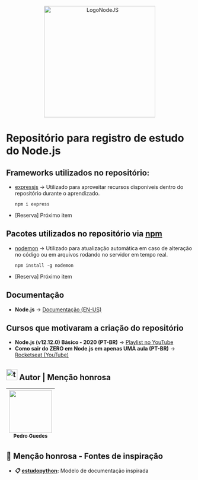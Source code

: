 <p align="center">
  <img src="https://cdn.freebiesupply.com/logos/large/2x/nodejs-1-logo-png-transparent.png" alt="LogoNodeJS" width="300px">
</p>

# Repositório para registro de estudo do Node.js
## __Frameworks__ utilizados no repositório:
- [expressjs](https://expressjs.com/) -> Utilizado para aproveitar recursos disponíveis dentro do repositório durante o aprendizado.

      npm i express
- [Reserva] Próximo item
## Pacotes utilizados no repositório via [npm](https://rockcontent.com/br/blog/npm/)
- [nodemon](https://nodemon.io) -> Utilizado para atualização automática em caso de alteração no código ou em arquivos rodando no servidor em tempo real.

      npm install -g nodemon
- [Reserva] Próximo item

## Documentação
- **Node.js** -> [Documentação (EN-US)](https://nodejs.org/docs/latest/api/)

## Cursos que motivaram a criação do repositório
- **Node.js (v12.12.0) Básico - 2020 (PT-BR)** -> [Playlist no YouTube](https://www.youtube.com/playlist?list=PLWXw8Gu52TRLBgfIclx1Nh8LA60knsxY9)
- **Como sair do ZERO em Node.js em apenas UMA aula (PT-BR)** -> [Rocketseat (YouTube)](https://www.youtube.com/watch?v=hHM-hr9q4mo)

## <img src="https://img.icons8.com/?size=100&id=K7ebDTcbruY8&format=png&color=000000" alt="teamgroup" width="30px"> Autor | Menção honrosa

|  [<img loading="lazy" src="https://avatars.githubusercontent.com/u/80770771? v=4" width=115><br><sub>Pedro Guedes</sub>](https://github.com/pedroaugustorgg) |
| :---: |

## 📗 Menção honrosa - Fontes de inspiração

 - **📋 [estudopython](https://github.com/pedroaugustorgg/estudopython):** Modelo de documentação inspirada